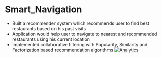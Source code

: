 # Smart_Navigation
* Built a recommender system which recommends user to find best restaurants based on his past visits
* Application would help user to navigate to nearest and recommended restaurants using his current location
* Implemented collaborative filtering with Popularity, Similarity and Factorization based recommendation algorithms
[![Analytics](https://ga-beacon.appspot.com/UA-114910686-3/SPU-Academic-Projects/readme?pixel)](https://github.com//pkreddy/SPU-Academic-Projects)

